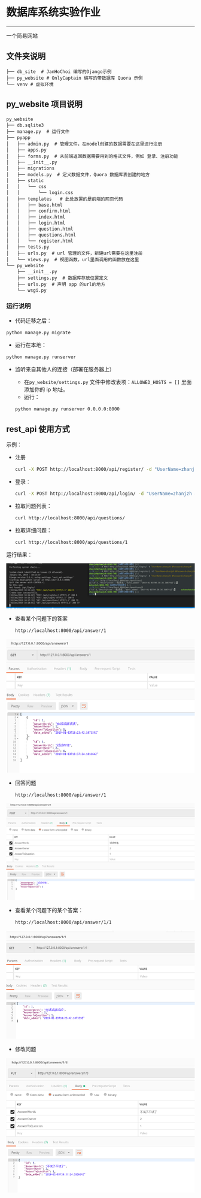 # 数据库系统实验作业

----

一个简易网站


## 文件夹说明
```
├── db_site  # JanHoChoi 编写的Django示例
├── py_website # OnlyCaptain 编写的带数据库 Quora 示例
└── venv # 虚拟环境

```

## py_website 项目说明

```
py_website
├── db.sqlite3
├── manage.py  # 运行文件
├── pyapp
│   ├── admin.py  # 管理文件，在model创建的数据需要在这里进行注册
│   ├── apps.py 
│   ├── forms.py  # 从前端返回数据需要用到的格式文件，例如 登录、注册功能
│   ├── __init__.py 
│   ├── migrations  
│   ├── models.py  # 定义数据文件，Quora 数据库表创建的地方
│   ├── static
│   │   └── css
│   │       └── login.css
│   ├── templates   # 此处放置的是前端的网页代码
│   │   ├── base.html
│   │   ├── confirm.html
│   │   ├── index.html
│   │   ├── login.html
│   │   ├── question.html
│   │   ├── questions.html
│   │   └── register.html
│   ├── tests.py
│   ├── urls.py  # url 管理的文件，新建url需要在这里注册
│   └── views.py  # 视图函数，url里面调用的函数放在这里
└── py_website
    ├── __init__.py
    ├── settings.py  # 数据库存放位置定义
    ├── urls.py  # 声明 app 的url的地方
    └── wsgi.py

```


### 运行说明

- 代码迁移之后：

```bash
python manage.py migrate
```

- 运行在本地：

```bash
python manage.py runserver
```

- 监听来自其他人的连接（部署在服务器上）

    - 在`py_website/settings.py` 文件中修改表项：`ALLOWED_HOSTS = []` 里面添加你的 ip 地址。
    - 运行：

    ```bash
    python manage.py runserver 0.0.0.0:8000
    ```

## rest_api 使用方式

示例：

- 注册

  ```bash
  curl -X POST http://localhost:8000/api/register/ -d "UserName=zhanjzh &Password=zhanjzh"
  ```

- 登录：

  ```bash
  curl -X POST http://localhost:8000/api/login/ -d "UserName=zhanjzh &Password=zhanjzh" 
  ```

- 拉取问题列表：

  ```bash
  curl http://localhost:8000/api/questions/ 
  ```

- 拉取详细问题：

  ```bash
  curl http://localhost:8000/api/questions/1
  ```

运行结果：

<center>
    <img src="media/curl-run.png" >
</center>
 

- 查看某个问题下的答案

  ```bash
  http://localhost:8000/api/answer/1
  ```

<center>
    <img src="media/postman-see-all-ans.png">
</center>



- 回答问题

  ```bash
  http://localhost:8000/api/answer/1
  ```

<center>
    <img src="media/postman-ans-ques.png">
</center>



- 查看某个问题下的某个答案：

  ```bash
  http://localhost:8000/api/answer/1/1
  ```
<center>
    <img src="media/postman-see-answer.png">
</center>


- 修改问题

<center>
    <img src="media/postman-change-ans.png" >
</center>





